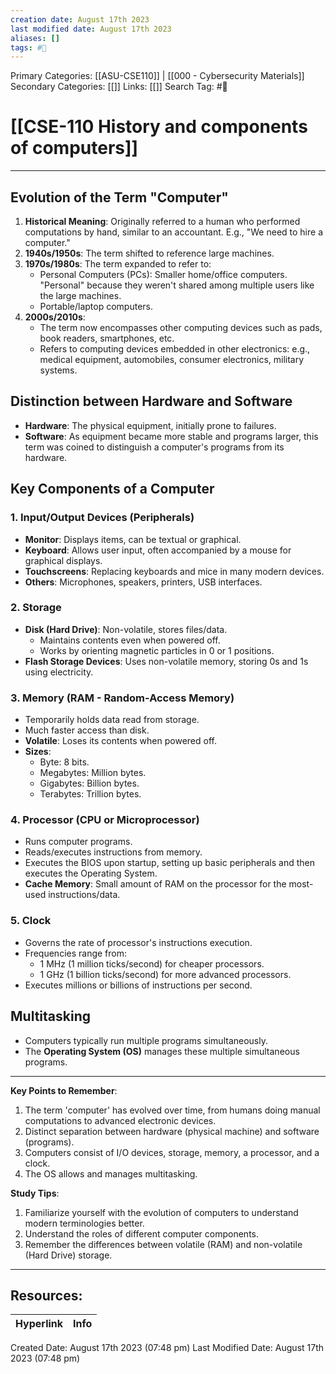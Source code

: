 ```yaml
---
creation date: August 17th 2023
last modified date: August 17th 2023
aliases: []
tags: #📖
---
```


Primary Categories: [[ASU-CSE110]] | [[000 - Cybersecurity Materials]]
Secondary Categories: [[]] 
Links: [[]] 
Search Tag: #📖  

# [[CSE-110 History and components of computers]] 

___
## Evolution of the Term "Computer"
1. **Historical Meaning**: Originally referred to a human who performed computations by hand, similar to an accountant. E.g., "We need to hire a computer."
2. **1940s/1950s**: The term shifted to reference large machines.
3. **1970s/1980s**: The term expanded to refer to:
    - Personal Computers (PCs): Smaller home/office computers. "Personal" because they weren't shared among multiple users like the large machines.
    - Portable/laptop computers.
4. **2000s/2010s**:
    - The term now encompasses other computing devices such as pads, book readers, smartphones, etc.
    - Refers to computing devices embedded in other electronics: e.g., medical equipment, automobiles, consumer electronics, military systems.

## Distinction between Hardware and Software
- **Hardware**: The physical equipment, initially prone to failures.
- **Software**: As equipment became more stable and programs larger, this term was coined to distinguish a computer's programs from its hardware.

## Key Components of a Computer

### 1. Input/Output Devices (Peripherals)
   - **Monitor**: Displays items, can be textual or graphical.
   - **Keyboard**: Allows user input, often accompanied by a mouse for graphical displays.
   - **Touchscreens**: Replacing keyboards and mice in many modern devices.
   - **Others**: Microphones, speakers, printers, USB interfaces.

### 2. Storage
   - **Disk (Hard Drive)**: Non-volatile, stores files/data.
      - Maintains contents even when powered off.
      - Works by orienting magnetic particles in 0 or 1 positions.
   - **Flash Storage Devices**: Uses non-volatile memory, storing 0s and 1s using electricity.

### 3. Memory (RAM - Random-Access Memory)
   - Temporarily holds data read from storage.
   - Much faster access than disk.
   - **Volatile**: Loses its contents when powered off.
   - **Sizes**:
      - Byte: 8 bits.
      - Megabytes: Million bytes.
      - Gigabytes: Billion bytes.
      - Terabytes: Trillion bytes.

### 4. Processor (CPU or Microprocessor)
   - Runs computer programs.
   - Reads/executes instructions from memory.
   - Executes the BIOS upon startup, setting up basic peripherals and then executes the Operating System.
   - **Cache Memory**: Small amount of RAM on the processor for the most-used instructions/data.

### 5. Clock
   - Governs the rate of processor's instructions execution.
   - Frequencies range from:
      - 1 MHz (1 million ticks/second) for cheaper processors.
      - 1 GHz (1 billion ticks/second) for more advanced processors.
   - Executes millions or billions of instructions per second.

## Multitasking
- Computers typically run multiple programs simultaneously.
- The **Operating System (OS)** manages these multiple simultaneous programs.

---

**Key Points to Remember**:
1. The term 'computer' has evolved over time, from humans doing manual computations to advanced electronic devices.
2. Distinct separation between hardware (physical machine) and software (programs).
3. Computers consist of I/O devices, storage, memory, a processor, and a clock.
4. The OS allows and manages multitasking.

**Study Tips**:
1. Familiarize yourself with the evolution of computers to understand modern terminologies better.
2. Understand the roles of different computer components.
3. Remember the differences between volatile (RAM) and non-volatile (Hard Drive) storage.



___

## Resources:

| Hyperlink | Info |
| --------- | ---- |


Created Date: August 17th 2023 (07:48 pm) 
Last Modified Date: August 17th 2023 (07:48 pm)
